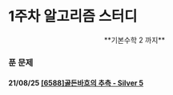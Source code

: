 # 1주차 알고리즘 스터디

<div align = center>
**기본수학 2 까지**
</div>

### 푼 문제

#### 21/08/25 [[6588]골든바흐의 추측 - Silver 5](https://www.acmicpc.net/problem/6588)
